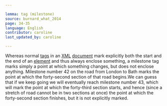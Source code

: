 ```yaml
---

lemma: tag (milestone)
source: burnard_what_2014
page: 34-35
language: English
contributor: caroline
last_updated_by: caroline

---
```


Whereas normal [tags](tag.html) in an [XML](XML.html) [document](document.html) mark explicitly both the start and the end of an [element](element.html) and thus always enclose something, a milestone tag marks simply a point at which something changes, but does not enclose anything. Milestone number 42 on the road from London to Bath marks the point at which the forty-second section of that road begins.We can guess that if we keep going we will eventually reach milestone number 43, which will mark the point at which the forty-third section starts, and hence (since a stretch of road cannot be in two sections at once) the point at which the forty-second section finishes, but it is not explicitly marked.
